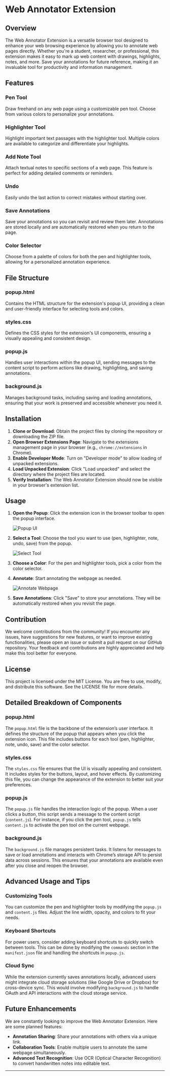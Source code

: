 # Web Annotator Extension

## Overview

The Web Annotator Extension is a versatile browser tool designed to enhance your web browsing experience by allowing you to annotate web pages directly. Whether you're a student, researcher, or professional, this extension makes it easy to mark up web content with drawings, highlights, notes, and more. Save your annotations for future reference, making it an invaluable tool for productivity and information management.

## Features

### Pen Tool

Draw freehand on any web page using a customizable pen tool. Choose from various colors to personalize your annotations.

### Highlighter Tool

Highlight important text passages with the highlighter tool. Multiple colors are available to categorize and differentiate your highlights.

### Add Note Tool

Attach textual notes to specific sections of a web page. This feature is perfect for adding detailed comments or reminders.

### Undo

Easily undo the last action to correct mistakes without starting over.

### Save Annotations

Save your annotations so you can revisit and review them later. Annotations are stored locally and are automatically restored when you return to the page.

### Color Selector

Choose from a palette of colors for both the pen and highlighter tools, allowing for a personalized annotation experience.

## File Structure

### popup.html

Contains the HTML structure for the extension's popup UI, providing a clean and user-friendly interface for selecting tools and colors.

### styles.css

Defines the CSS styles for the extension's UI components, ensuring a visually appealing and consistent design.

### popup.js

Handles user interactions within the popup UI, sending messages to the content script to perform actions like drawing, highlighting, and saving annotations.

### background.js

Manages background tasks, including saving and loading annotations, ensuring that your work is preserved and accessible whenever you need it.

## Installation

1. **Clone or Download**: Obtain the project files by cloning the repository or downloading the ZIP file.
2. **Open Browser Extensions Page**: Navigate to the extensions management page in your browser (e.g., `chrome://extensions` in Chrome).
3. **Enable Developer Mode**: Turn on "Developer mode" to allow loading of unpacked extensions.
4. **Load Unpacked Extension**: Click "Load unpacked" and select the directory where the project files are located.
5. **Verify Installation**: The Web Annotator Extension should now be visible in your browser's extension list.

## Usage

1. **Open the Popup**: Click the extension icon in the browser toolbar to open the popup interface.

   ![Popup UI](screenshots/select-extension.png)

2. **Select a Tool**: Choose the tool you want to use (pen, highlighter, note, undo, save) from the popup.

   ![Select Tool](screenshots/select-tool.png)

3. **Choose a Color**: For the pen and highlighter tools, pick a color from the color selector.

4. **Annotate**: Start annotating the webpage as needed.

   ![Annotate Webpage](screenshots/annotate.png)

5. **Save Annotations**: Click "Save" to store your annotations. They will be automatically restored when you revisit the page.

## Contribution

We welcome contributions from the community! If you encounter any issues, have suggestions for new features, or want to improve existing functionalities, please open an issue or submit a pull request on our GitHub repository. Your feedback and contributions are highly appreciated and help make this tool better for everyone.

## License

This project is licensed under the MIT License. You are free to use, modify, and distribute this software. See the LICENSE file for more details.

## Detailed Breakdown of Components

### popup.html

The `popup.html` file is the backbone of the extension’s user interface. It defines the structure of the popup that appears when you click the extension icon. This file includes buttons for each tool (pen, highlighter, note, undo, save) and the color selector.

### styles.css

The `styles.css` file ensures that the UI is visually appealing and consistent. It includes styles for the buttons, layout, and hover effects. By customizing this file, you can change the appearance of the extension to better suit your preferences.

### popup.js

The `popup.js` file handles the interaction logic of the popup. When a user clicks a button, this script sends a message to the content script (`content.js`). For instance, if you click the pen tool, `popup.js` tells `content.js` to activate the pen tool on the current webpage.

### background.js

The `background.js` file manages persistent tasks. It listens for messages to save or load annotations and interacts with Chrome’s storage API to persist data across sessions. This ensures that your annotations are available even after you close and reopen the browser.

## Advanced Usage and Tips

### Customizing Tools

You can customize the pen and highlighter tools by modifying the `popup.js` and `content.js` files. Adjust the line width, opacity, and colors to fit your needs.

### Keyboard Shortcuts

For power users, consider adding keyboard shortcuts to quickly switch between tools. This can be done by modifying the `commands` section in the `manifest.json` file and handling the shortcuts in `popup.js`.

### Cloud Sync

While the extension currently saves annotations locally, advanced users might integrate cloud storage solutions (like Google Drive or Dropbox) for cross-device sync. This would involve modifying `background.js` to handle OAuth and API interactions with the cloud storage service.

## Future Enhancements

We are constantly looking to improve the Web Annotator Extension. Here are some planned features:

- **Annotation Sharing**: Share your annotations with others via a unique link.
- **Collaboration Tools**: Enable multiple users to annotate the same webpage simultaneously.
- **Advanced Text Recognition**: Use OCR (Optical Character Recognition) to convert handwritten notes into editable text.

---
